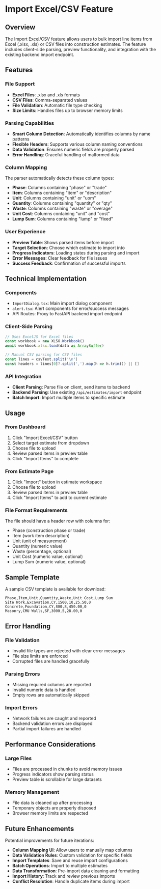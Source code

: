 # Import Excel/CSV Feature

## Overview
The Import Excel/CSV feature allows users to bulk import line items from Excel (.xlsx, .xls) or CSV files into construction estimates. The feature includes client-side parsing, preview functionality, and integration with the existing backend import endpoint.

## Features

### File Support
- **Excel Files**: .xlsx and .xls formats
- **CSV Files**: Comma-separated values
- **File Validation**: Automatic file type checking
- **Size Limits**: Handles files up to browser memory limits

### Parsing Capabilities
- **Smart Column Detection**: Automatically identifies columns by name patterns
- **Flexible Headers**: Supports various column naming conventions
- **Data Validation**: Ensures numeric fields are properly parsed
- **Error Handling**: Graceful handling of malformed data

### Column Mapping
The parser automatically detects these column types:
- **Phase**: Columns containing "phase" or "trade"
- **Item**: Columns containing "item" or "description"
- **Unit**: Columns containing "unit" or "uom"
- **Quantity**: Columns containing "quantity" or "qty"
- **Waste**: Columns containing "waste" or "overage"
- **Unit Cost**: Columns containing "unit" and "cost"
- **Lump Sum**: Columns containing "lump" or "fixed"

### User Experience
- **Preview Table**: Shows parsed items before import
- **Target Selection**: Choose which estimate to import into
- **Progress Indicators**: Loading states during parsing and import
- **Error Messages**: Clear feedback for file issues
- **Success Feedback**: Confirmation of successful imports

## Technical Implementation

### Components
- `ImportDialog.tsx`: Main import dialog component
- `alert.tsx`: Alert components for error/success messages
- API Routes: Proxy to FastAPI backend import endpoint

### Client-Side Parsing
```typescript
// Uses ExcelJS for Excel files
const workbook = new XLSX.Workbook()
await workbook.xlsx.load(data as ArrayBuffer)

// Manual CSV parsing for CSV files
const lines = csvText.split('\n')
const headers = lines[0]?.split(',').map(h => h.trim()) || []
```

### API Integration
- **Client Parsing**: Parse file on client, send items to backend
- **Backend Parsing**: Use existing `/api/estimates/import` endpoint
- **Batch Import**: Import multiple items to specific estimate

## Usage

### From Dashboard
1. Click "Import Excel/CSV" button
2. Select target estimate from dropdown
3. Choose file to upload
4. Review parsed items in preview table
5. Click "Import Items" to complete

### From Estimate Page
1. Click "Import" button in estimate workspace
2. Choose file to upload
3. Review parsed items in preview table
4. Click "Import Items" to add to current estimate

### File Format Requirements
The file should have a header row with columns for:
- Phase (construction phase or trade)
- Item (work item description)
- Unit (unit of measurement)
- Quantity (numeric value)
- Waste (percentage, optional)
- Unit Cost (numeric value, optional)
- Lump Sum (numeric value, optional)

## Sample Template

A sample CSV template is available for download:
```
Phase,Item,Unit,Quantity,Waste,Unit Cost,Lump Sum
Site Work,Excavation,CY,1500,10,25.50,0
Concrete,Foundation,CY,800,8,450.00,0
Masonry,CMU Walls,SF,3000,5,28.00,0
```

## Error Handling

### File Validation
- Invalid file types are rejected with clear error messages
- File size limits are enforced
- Corrupted files are handled gracefully

### Parsing Errors
- Missing required columns are reported
- Invalid numeric data is handled
- Empty rows are automatically skipped

### Import Errors
- Network failures are caught and reported
- Backend validation errors are displayed
- Partial import failures are handled

## Performance Considerations

### Large Files
- Files are processed in chunks to avoid memory issues
- Progress indicators show parsing status
- Preview table is scrollable for large datasets

### Memory Management
- File data is cleaned up after processing
- Temporary objects are properly disposed
- Browser memory limits are respected

## Future Enhancements

Potential improvements for future iterations:
- **Column Mapping UI**: Allow users to manually map columns
- **Data Validation Rules**: Custom validation for specific fields
- **Import Templates**: Save and reuse import configurations
- **Batch Operations**: Import to multiple estimates
- **Data Transformation**: Pre-import data cleaning and formatting
- **Import History**: Track and review previous imports
- **Conflict Resolution**: Handle duplicate items during import

